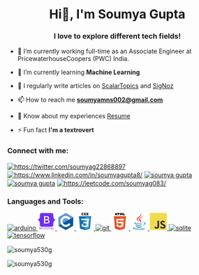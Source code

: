 <h1 align="center">Hi👋, I'm Soumya Gupta</h1>
<h3 align="center">I love to explore different tech fields!</h3>

- 🔭 I’m currently working full-time as an Associate Engineer at PricewaterhouseCoopers (PWC) India. 

- 🌱 I’m currently learning **Machine Learning**

- 📝 I regularly write articles on [ScalarTopics](https://www.scaler.com/topics/) and [SigNoz](https://signoz.io/resource-center/)

- 📫 How to reach me **soumyamns002@gmail.com**

- 📄 Know about my experiences [Resume](https://drive.google.com/file/d/1WWgjcMkA2tXpgeYXPMgzTpeW9OOCzNoz/view?usp=sharing)

- ⚡ Fun fact **I'm a textrovert**

<h3 align="left">Connect with me:</h3>
<p align="left">
<a href="https://twitter.com/https://twitter.com/soumyag22868897" target="blank"><img align="center" src="https://raw.githubusercontent.com/rahuldkjain/github-profile-readme-generator/master/src/images/icons/Social/twitter.svg" alt="https://twitter.com/soumyag22868897" height="30" width="40" /></a>
<a href="https://linkedin.com/in/https://www.linkedin.com/in/soumyagupta8/" target="blank"><img align="center" src="https://raw.githubusercontent.com/rahuldkjain/github-profile-readme-generator/master/src/images/icons/Social/linked-in-alt.svg" alt="https://www.linkedin.com/in/soumyagupta8/" height="30" width="40" /></a>
<a href="https://stackoverflow.com/users/soumya gupta" target="blank"><img align="center" src="https://raw.githubusercontent.com/rahuldkjain/github-profile-readme-generator/master/src/images/icons/Social/stack-overflow.svg" alt="soumya gupta" height="30" width="40" /></a>
<a href="https://www.youtube.com/c/soumya gupta" target="blank"><img align="center" src="https://raw.githubusercontent.com/rahuldkjain/github-profile-readme-generator/master/src/images/icons/Social/youtube.svg" alt="soumya gupta" height="30" width="40" /></a>
<a href="https://www.leetcode.com/https://leetcode.com/soumyag083/" target="blank"><img align="center" src="https://raw.githubusercontent.com/rahuldkjain/github-profile-readme-generator/master/src/images/icons/Social/leet-code.svg" alt="https://leetcode.com/soumyag083/" height="30" width="40" /></a>
</p>

<h3 align="left">Languages and Tools:</h3>
<p align="left"> <a href="https://www.arduino.cc/" target="_blank" rel="noreferrer"> <img src="https://cdn.worldvectorlogo.com/logos/arduino-1.svg" alt="arduino" width="40" height="40"/> </a> <a href="https://getbootstrap.com" target="_blank" rel="noreferrer"> <img src="https://raw.githubusercontent.com/devicons/devicon/master/icons/bootstrap/bootstrap-plain-wordmark.svg" alt="bootstrap" width="40" height="40"/> </a> <a href="https://www.cprogramming.com/" target="_blank" rel="noreferrer"> <img src="https://raw.githubusercontent.com/devicons/devicon/master/icons/c/c-original.svg" alt="c" width="40" height="40"/> </a> <a href="https://www.w3schools.com/css/" target="_blank" rel="noreferrer"> <img src="https://raw.githubusercontent.com/devicons/devicon/master/icons/css3/css3-original-wordmark.svg" alt="css3" width="40" height="40"/> </a> <a href="https://git-scm.com/" target="_blank" rel="noreferrer"> <img src="https://www.vectorlogo.zone/logos/git-scm/git-scm-icon.svg" alt="git" width="40" height="40"/> </a> <a href="https://www.w3.org/html/" target="_blank" rel="noreferrer"> <img src="https://raw.githubusercontent.com/devicons/devicon/master/icons/html5/html5-original-wordmark.svg" alt="html5" width="40" height="40"/> </a> <a href="https://www.java.com" target="_blank" rel="noreferrer"> <img src="https://raw.githubusercontent.com/devicons/devicon/master/icons/java/java-original.svg" alt="java" width="40" height="40"/> </a> <a href="https://developer.mozilla.org/en-US/docs/Web/JavaScript" target="_blank" rel="noreferrer"> <img src="https://raw.githubusercontent.com/devicons/devicon/master/icons/javascript/javascript-original.svg" alt="javascript" width="40" height="40"/> </a> <a href="https://www.sqlite.org/" target="_blank" rel="noreferrer"> <img src="https://www.vectorlogo.zone/logos/sqlite/sqlite-icon.svg" alt="sqlite" width="40" height="40"/> </a> <a href="https://www.tensorflow.org" target="_blank" rel="noreferrer"> <img src="https://www.vectorlogo.zone/logos/tensorflow/tensorflow-icon.svg" alt="tensorflow" width="40" height="40"/> </a> </p>

<p><img align="center" src="https://github-readme-stats.vercel.app/api/top-langs?username=soumya530g&show_icons=true&locale=en&layout=compact" alt="soumya530g" /></p>

<p><img align="center" src="https://github-readme-streak-stats.herokuapp.com/?user=soumya530g&" alt="soumya530g" /></p>
